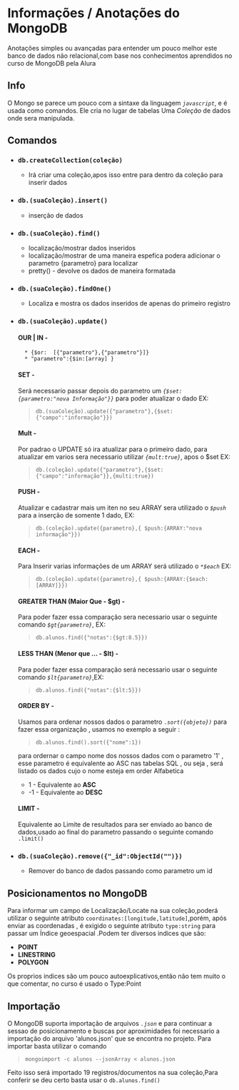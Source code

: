 # Informações / Anotações do MongoDB
Anotações simples ou avançadas para entender um pouco melhor este banco de dados não relacional,com base nos conhecimentos
aprendidos no curso de MongoDB pela Alura
## Info
O Mongo se parece um pouco com a sintaxe da linguagem *``javascript``*, e é usada como comandos.
Ele cria no lugar de tabelas Uma *Coleção* de dados onde sera manipulada.

## Comandos
* ### ``db.createCollection(coleção)``
    * Irá criar uma coleção,apos isso entre para dentro da coleção para inserir dados

* ### ``db.(suaColeção).insert()``
    * inserção de dados

* ### ``db.(suaColeção).find()``
    * localização/mostrar dados inseridos
    * localização/mostrar de uma maneira espefica podera adicionar o parametro {parametro} para localizar
    *   pretty() - devolve os dados de maneira formatada

* ### `db.(suaColeção).findOne()`
    * Localiza e mostra os dados inseridos de apenas do primeiro registro


   

* ### `db.(suaColeção).update()`

    #### OUR | IN - 
        * {$or:  [{"parametro"},{"parametro"}]}
        * "parametro":{$in:[array] }

    #### SET  - 
    Será necessario passar depois do parametro um *`{$set:{parametro:"nova Informação"}}`* para poder atualizar o dado EX:   
    > `db.(suaColeção).update({"parametro"},{$set:{"campo":"informação"}})`
    
    #### Mult - 
    Por padrao o UPDATE só ira atualizar para o primeiro dado, para atualizar em varios sera necessario utilizar *`{mult:true}`*,
    apos o $set EX:
    > `db.(coleção).update({"parametro"},{$set:{"campo":"informação"}},{multi:true})`

    #### PUSH - 
    Atualizar e cadastrar mais um iten no seu ARRAY sera utilizado o *`$push`* para a inserção de somente 1 dado, EX:
    >`db.(coleção).update({parametro},{ $push:{ARRAY:"nova informação"}})` 

    #### EACH  - 
    Para Inserir varias informações de um ARRAY será utilizado o *`*$each`* EX:
    >`db.(coleção).update({parametro},{ $push:{ARRAY:{$each:[ARRAY]}})` 

    #### GREATER THAN (Maior Que - $gt) - 
    Para poder fazer essa comparação sera necessario usar o seguinte comando *`$gt{parametro}`*, EX:
    >`db.alunos.find({"notas":{$gt:8.5}})`

    #### LESS THAN (Menor que ... - $lt) - 
    Para poder fazer essa comparação será necessario usar o seguinte comando *`$lt{parametro}`*,EX:
    >`db.alunos.find({"notas":{$lt:5}})`

    #### ORDER BY - 
    Usamos para ordenar nossos dados o parametro *`.sort({objeto})`* para fazer essa organização , usamos no exemplo a seguir : 
    >`db.alunos.find().sort({"nome":1})`

    para ordernar o campo nome dos nossos dados com o parametro '1' , esse parametro é equivalente ao ASC nas tabelas SQL , ou seja , será listado os dados cujo o nome esteja em order Alfabetica
    * 1  - Equivalente ao **ASC**
    * -1 - Equivalente ao **DESC** 

    #### LIMIT  - 
    Equivalente ao Limite de resultados para ser enviado ao banco de dados,usado ao final do parametro passando o seguinte comando `.limit()`


* ### ``db.(suaColeção).remove({"_id":ObjectId("")})``
    * Remover do banco de dados passando como parametro um id

## Posicionamentos no MongoDB 
Para informar um campo de Localização/Locate na sua coleção,poderá utilizar o seguinte atributo `coordinates:[longitude,latitude]`,porém, após
enviar as coordenadas , é exigido o seguinte atributo `type:string`  para passar um Índice geoespacial .Podem ter diversos indices que são:
* **POINT**
* **LINESTRING**
* **POLYGON**  

Os proprios indices são um pouco autoexplicativos,então não tem muito o que comentar, no curso é usado o Type:Point 

## Importação
O MongoDB suporta importação de arquivos *`.json`* e para continuar a sessao de posicionamento e buscas por aproximidades foi necessario a importação do arquivo 'alunos.json' que se encontra no projeto.
Para importar basta utilizar o comando 
> ```mongoimport -c alunos --jsonArray < alunos.json```

Feito isso será importado 19 registros/documentos na sua coleção,Para conferir se deu certo basta usar o ``db.alunos.find()``
